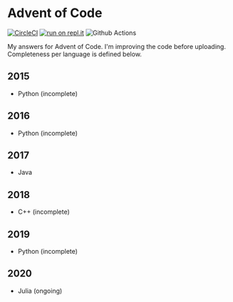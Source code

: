 # Advent of Code
[![CircleCI](https://circleci.com/gh/eduellery/adventofcode.svg?style=svg)](https://circleci.com/gh/eduellery/adventofcode)
[![run on repl.it](http://repl.it/badge/github/eduellery/adventofcode)](https://repl.it/github/eduellery/adventofcode)
![Github Actions](https://github.com/eduellery/adventofcode/workflows/Test/badge.svg)

My answers for Advent of Code. I'm improving the code before uploading.
Completeness per language is defined below.

## 2015

* Python (incomplete)

## 2016

* Python (incomplete)

## 2017

* Java

## 2018

* C++ (incomplete)

## 2019

* Python (incomplete)

## 2020

* Julia (ongoing)
